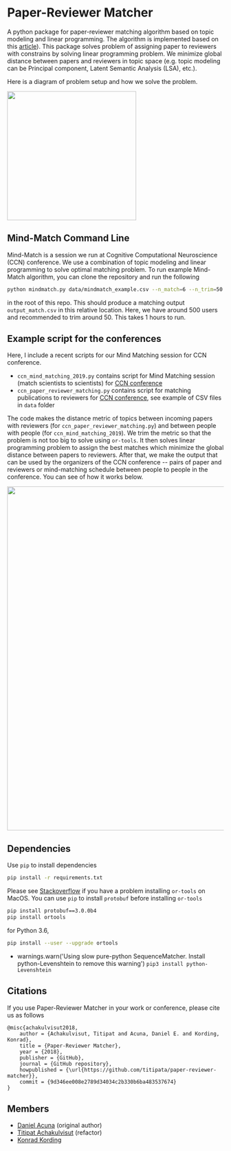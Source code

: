 # Paper-Reviewer Matcher

A python package for paper-reviewer matching algorithm based on topic modeling and linear programming. The algorithm is implemented based on this [article](http://www.cis.upenn.edu/~cjtaylor/PUBLICATIONS/pdfs/TaylorTR08.pdf)). This package solves problem of assigning paper to reviewers with constrains by solving linear programming problem. We minimize global distance between papers and reviewers in topic space (e.g. topic modeling can be Principal component, Latent Semantic Analysis (LSA), etc.).

Here is a diagram of problem setup and how we solve the problem.

<img src="figures/problem_setup.png" width="300">

## Mind-Match Command Line

Mind-Match is a session we run at Cognitive Computational Neuroscience (CCN) conference.
We use a combination of topic modeling and linear programming to solve optimal matching problem.
To run example Mind-Match algorithm, you can clone the repository and run the following

```sh
python mindmatch.py data/mindmatch_example.csv --n_match=6 --n_trim=50
```

in the root of this repo. This should produce a matching output `output_match.csv` in this relative location.
Here, we have around 500 users and recommended to trim around 50. This takes 1 hours to run.

## Example script for the conferences

Here, I include a recent scripts for our Mind Matching session for CCN conference.

- `ccn_mind_matching_2019.py` contains script for Mind Matching session (match scientists to scientists) for [CCN conference](https://ccneuro.org/2018/)
- `ccn_paper_reviewer_matching.py` contains script for matching publications to reviewers for [CCN conference](https://ccneuro.org/2019/), see example of CSV files in `data` folder

The code makes the distance metric of topics between incoming papers with reviewers (for `ccn_paper_reviewer_matching.py`) and
between people with people (for `ccn_mind_matching_2019`). We trim the metric so that the problem is not too big to solve using `or-tools`.
It then solves linear programming problem to assign the best matches which minimize the global distance between papers to reviewers.
After that, we make the output that can be used by the organizers of the CCN conference -- pairs of paper and reviewers or mind-matching
schedule between people to people in the conference.
You can see of how it works below.

<img src="figures/paper_reviewer_matching.png" width="800">

## Dependencies

Use `pip` to install dependencies

```sh
pip install -r requirements.txt
```

Please see [Stackoverflow](http://stackoverflow.com/questions/26593497/cant-install-or-tools-on-mac-10-10) if you have a problem installing `or-tools` on MacOS. You can use `pip` to install `protobuf` before installing `or-tools`

```sh
pip install protobuf==3.0.0b4
pip install ortools
```

for Python 3.6,

```sh
pip install --user --upgrade ortools
```
*   warnings.warn('Using slow pure-python SequenceMatcher. Install python-Levenshtein to remove this warning')
`
pip3 install python-Levenshtein
`

## Citations

If you use Paper-Reviewer Matcher in your work or conference, please cite us as follows

```
@misc{achakulvisut2018,
    author = {Achakulvisut, Titipat and Acuna, Daniel E. and Kording, Konrad},
    title = {Paper-Reviewer Matcher},
    year = {2018},
    publisher = {GitHub},
    journal = {GitHub repository},
    howpublished = {\url{https://github.com/titipata/paper-reviewer-matcher}},
    commit = {9d346ee008e2789d34034c2b330b6ba483537674}
}
```

## Members

- [Daniel Acuna](https://scienceofscience.org/) (original author)
- [Titipat Achakulvisut](https://github.com/titipata) (refactor)
- [Konrad Kording](http://kordinglab.com/)

